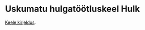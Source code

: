# Uskumatu hulgatöötluskeel Hulk

[Keele kirjeldus](https://courses.cs.ut.ee/t/akt/Main/ToyLangsHulk).
